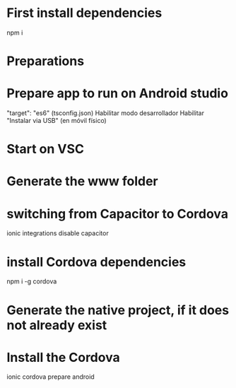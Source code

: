 # First install dependencies
npm i

# Preparations
# Prepare app to run on Android studio
"target": "es6" (tsconfig.json)
Habilitar modo desarrollador
Habilitar "Instalar via USB" (en móvil físico)

# Start on VSC
<!-- ionic serve -->

# Generate the www folder
<!-- ionic build -->

# switching from Capacitor to Cordova
ionic integrations disable capacitor

# install Cordova dependencies
npm i -g cordova

# Generate the native project, if it does not already exist
  # Install the Cordova
ionic cordova prepare android